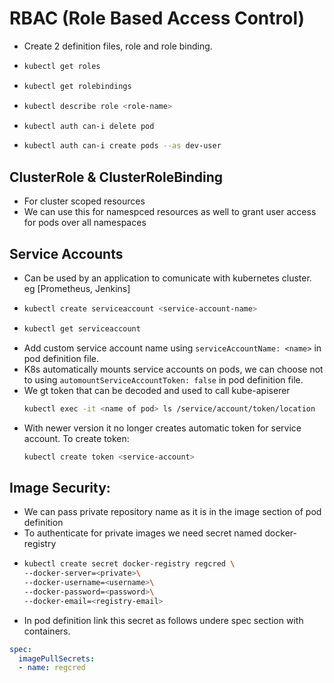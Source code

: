 # RBAC (Role Based Access Control)

- Create 2 definition files, role and role binding.
- 
  ```bash
  kubectl get roles
  ```
- 
  ```bash
  kubectl get rolebindings
  ```
- 
  ```bash
  kubectl describe role <role-name>
  ```
- 
  ```bash
  kubectl auth can-i delete pod
  ```
- 
  ```bash
  kubectl auth can-i create pods --as dev-user
  ```

## ClusterRole & ClusterRoleBinding

- For cluster scoped resources
- We can use this for namespced resources as well to grant user access for pods over all namespaces

## Service Accounts

- Can be used by an application to comunicate with kubernetes cluster. eg [Prometheus, Jenkins]
- 
  ```bash
  kubectl create serviceaccount <service-account-name>
  ```
- 
  ```bash
  kubectl get serviceaccount
  ```
- Add custom service account name using `serviceAccountName: <name>` in pod definition file.
- K8s automatically mounts service accounts on pods, we can choose not to using `automountServiceAccountToken: false` in pod definition file.
- We gt token that can be decoded and used to call kube-apiserer
  ```bash
  kubectl exec -it <name of pod> ls /service/account/token/location
  ```
- With newer version it no longer creates automatic token for service account. To create token:
  ```bash
  kubectl create token <service-account>
  ```

## Image Security:
- We can pass private repository name as it is in the image section of pod definition
- To authenticate for private images we need secret named docker-registry
- 
  ```bash
  kubectl create secret docker-registry regcred \
  --docker-server=<private>\
  --docker-username=<username>\
  --docker-password=<password>\
  --docker-email=<registry-email>
  ```
-  In pod definition link this secret as follows undere spec section with containers.
  ```yaml
  spec:
    imagePullSecrets:
    - name: regcred
  ```

